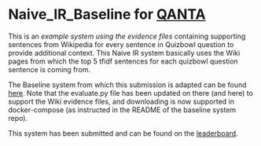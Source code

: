 # Naive_IR_Baseline for [QANTA](https://sites.google.com/view/qanta/home)

This is an *example system using the evidence files* containing supporting sentences from Wikipedia for every sentence in Quizbowl question to provide additional context. This Naive IR system basically uses the Wiki pages from which the top 5 tfidf sentences for each quizbowl question sentence is coming from.

The Baseline system from which this submission is adapted can be found [here](https://github.com/Pinafore/qanta-codalab). Note that the evaluate.py file has been updated on there (and here) to support the Wiki evidence files, and downloading is now supported in docker-compose (as instructed in the README of the baseline system repo).

This system has been submitted and can be found on the [leaderboard](https://pinafore.github.io/qanta-leaderboard/).
